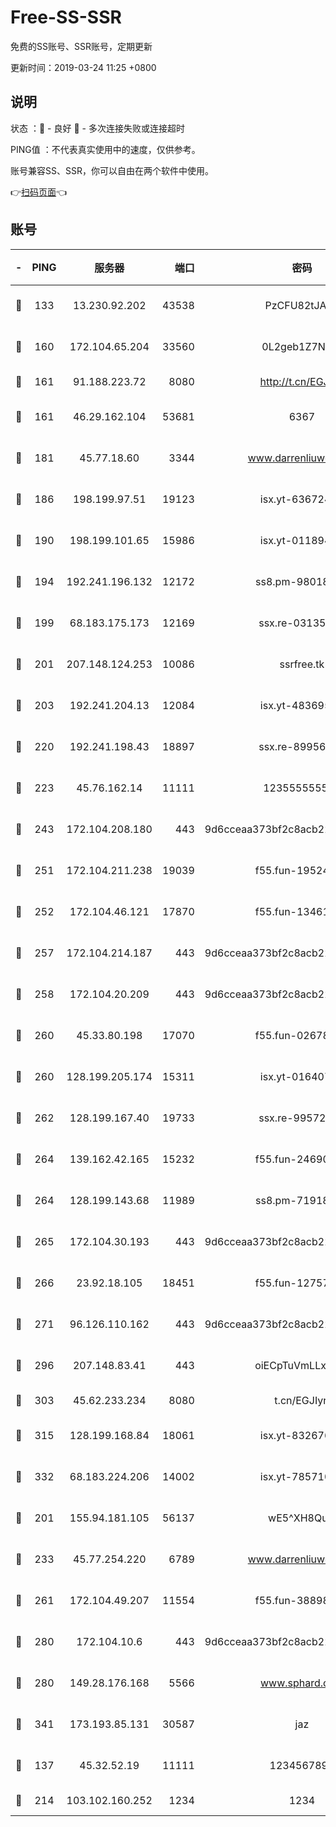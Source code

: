 # Free-SS-SSR

免费的SS账号、SSR账号，定期更新

更新时间：2019-03-24 11:25 +0800

## 说明

状态     ：🙂 - 良好 🙁 - 多次连接失败或连接超时

PING值   ：不代表真实使用中的速度，仅供参考。

账号兼容SS、SSR，你可以自由在两个软件中使用。

👉[扫码页面](https://liesauer.github.io/Free-SS-SSR/)👈

## 账号

|-|PING|服务器|端口|密码|加密方式|区域|
|:----:|:----:|:-----:|-----:|:----:|:----:|:----:|
|🙂|133|13.230.92.202|43538|PzCFU82tJAdZ|aes-256-cfb|JP|
|🙂|160|172.104.65.204|33560|0L2geb1Z7NQM|aes-256-cfb|JP|
|🙂|161|91.188.223.72|8080|http://t.cn/EGJIyrl|rc4-md5|RU|
|🙂|161|46.29.162.104|53681|6367|aes-128-ctr|RU|
|🙂|181|45.77.18.60|3344|www.darrenliuwei.com|aes-256-cfb|JP|
|🙂|186|198.199.97.51|19123|isx.yt-63672432|aes-256-cfb|US|
|🙂|190|198.199.101.65|15986|isx.yt-01189447|aes-256-cfb|US|
|🙂|194|192.241.196.132|12172|ss8.pm-98018739|aes-256-cfb|US|
|🙂|199|68.183.175.173|12169|ssx.re-03135267|aes-256-cfb|US|
|🙂|201|207.148.124.253|10086|ssrfree.tk|aes-256-cfb|SG|
|🙂|203|192.241.204.13|12084|isx.yt-48369585|aes-256-cfb|US|
|🙂|220|192.241.198.43|18897|ssx.re-89956997|aes-256-cfb|US|
|🙂|223|45.76.162.14|11111|123555555555|aes-256-cfb|SG|
|🙂|243|172.104.208.180|443|9d6cceaa373bf2c8acb22e60b6a58be6|aes-256-cfb|US|
|🙂|251|172.104.211.238|19039|f55.fun-19524723|aes-256-cfb|US|
|🙂|252|172.104.46.121|17870|f55.fun-13461300|aes-256-cfb|SG|
|🙂|257|172.104.214.187|443|9d6cceaa373bf2c8acb22e60b6a58be6|aes-256-cfb|US|
|🙂|258|172.104.20.209|443|9d6cceaa373bf2c8acb22e60b6a58be6|aes-256-cfb|US|
|🙂|260|45.33.80.198|17070|f55.fun-02678742|aes-256-cfb|US|
|🙂|260|128.199.205.174|15311|isx.yt-01640799|aes-256-cfb|SG|
|🙂|262|128.199.167.40|19733|ssx.re-99572937|aes-256-cfb|SG|
|🙂|264|139.162.42.165|15232|f55.fun-24690727|aes-256-cfb|SG|
|🙂|264|128.199.143.68|11989|ss8.pm-71918641|aes-256-cfb|SG|
|🙂|265|172.104.30.193|443|9d6cceaa373bf2c8acb22e60b6a58be6|aes-256-cfb|US|
|🙂|266|23.92.18.105|18451|f55.fun-12757664|aes-256-cfb|US|
|🙂|271|96.126.110.162|443|9d6cceaa373bf2c8acb22e60b6a58be6|aes-256-cfb|US|
|🙂|296|207.148.83.41|443|oiECpTuVmLLxk4Ts|aes-256-cfb|AU|
|🙂|303|45.62.233.234|8080|t.cn/EGJIyrl|rc4-md5|CA|
|🙂|315|128.199.168.84|18061|isx.yt-83267629|aes-256-cfb|SG|
|🙂|332|68.183.224.206|14002|isx.yt-78571026|aes-256-cfb|SG|
|🙂|201|155.94.181.105|56137|wE5^XH8Quw|aes-256-cfb|US|
|🙂|233|45.77.254.220|6789|www.darrenliuwei.com|aes-256-cfb|SG|
|🙂|261|172.104.49.207|11554|f55.fun-38898719|aes-256-cfb|SG|
|🙂|280|172.104.10.6|443|9d6cceaa373bf2c8acb22e60b6a58be6|aes-256-cfb|US|
|🙂|280|149.28.176.168|5566|www.sphard.com|aes-256-cfb|AU|
|🙂|341|173.193.85.131|30587|jaz|aes-256-cfb|US|
|🙁|137|45.32.52.19|11111|1234567890|aes-256-cfb|JP|
|🙁|214|103.102.160.252|1234|1234|rc4-md5|JP|
